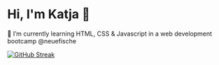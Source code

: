 # Hi, I'm Katja 👋

🌱 I’m currently learning HTML, CSS & Javascript in a web development bootcamp @neuefische

  
[![GitHub Streak](https://github-readme-streak-stats.herokuapp.com?user=ekat-br&theme=midnight-purple&hide_border=true)](https://git.io/streak-stats)
